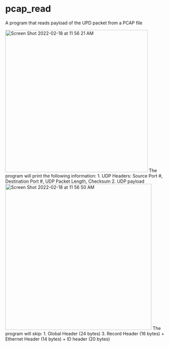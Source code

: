 # pcap_read
A program that reads payload of the UPD packet from a PCAP file

<img width="450" alt="Screen Shot 2022-02-18 at 11 56 21 AM" src="https://user-images.githubusercontent.com/24204239/154641618-11dac2d7-0eb4-479d-9c45-e925ec3c97e5.png">
The program will print the following information:
1. UDP Headers: Source Port #, Destination Port #, UDP Packet Length, Checksum
2. UDP payload

<img width="462" alt="Screen Shot 2022-02-18 at 11 56 50 AM" src="https://user-images.githubusercontent.com/24204239/154641719-b19525a6-9541-4838-a70f-90366690a62c.png">
The program will skip:
1. Global Header (24 bytes)
3. Record Header (16 bytes) + Ethernet Header (14 bytes) + ID header (20 bytes)

